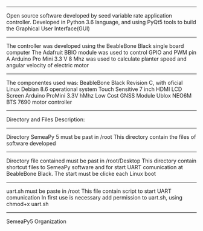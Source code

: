 ******************************
Open source software developed by seed variable rate application controller.
Developed in Python 3.6 language, and using PyQt5 tools to build the Graphical User Interface(GUI)
******************************
The controller was developed using the BeableBone Black single board computer
The Adafruit BBIO module was used to control GPIO and PWM pin
A Arduino Pro Mini 3.3 V 8 Mhz was used to calculate planter speed and angular velocity of electric motor
******************************
The componentes used was:
BeableBone Black Revision C, with oficial Linux Debian 8.6 operational system
Touch Sensitive 7 inch HDMI LCD Screen
Arduino ProMini 3.3V hMhz
Low Cost GNSS Module Ublox NEO6M
BTS 7690 motor controller
******************************
Directory and Files Description:
******************************
Directory SemeaPy 5 must be past in /root
This directory contain the files of software developed
************************************************* 
Directory file contained must be past in /root/Desktop
This directory contain shortcut files to SemeaPy software and for start UART comunication at
BeableBone Black.
The start must be clicke each Linux boot
**************************************************
uart.sh must be paste in /root
This file contain script to start UART comunication
In first use is necessary add permission to uart.sh, using chmod+x uart.sh
**********************************************
SemeaPy5 Organization

